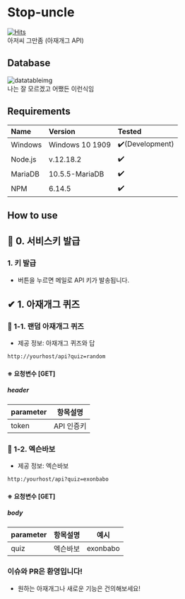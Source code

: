 # Stop-uncle
[![Hits](https://hits.seeyoufarm.com/api/count/incr/badge.svg?url=https%3A%2F%2Fgithub.com%2FTeam-WAVE-x%2FStop-uncle&count_bg=%23344C74&title_bg=%23555555&icon=&icon_color=%23E7E7E7&title=%EB%B0%A9%EB%AC%B8&edge_flat=false)](https://hits.seeyoufarm.com) <br>
아저씨 그만좀 (아재개그 API) <br>

## Database
![datatableimg](https://cdn.discordapp.com/attachments/620101634453667841/765196909794689024/1.PNG) <br>
나는 잘 모르겠고 어쨌든 이런식임

## Requirements
|Name|Version|Tested|
|:---|:---|:---|
|Windows|Windows 10 1909|✔️(Development)|
|Node.js|v.12.18.2|✔️|
|MariaDB|10.5.5-MariaDB|✔️|
|NPM|6.14.5|✔️|

## How to use
## 🔐 0. 서비스키 발급
### 1. 키 발급
- 버튼을 누르면 메일로 API 키가 발송됩니다.

## ✔ 1. 아재개그 퀴즈
 ### 📙 1-1. 랜덤 아재개그 퀴즈
  - 제공 정보: 아재개그 퀴즈와 답
 
```html
http://yourhost/api?quiz=random
```
#### ※ 요청변수 [GET]
##### header
|parameter|항목설명|
|---|---|
|token|API 인증키|

 ### 📙 1-2. 엑슨바보
  - 제공 정보: 엑슨바보
 
```html
http:/yourhost/api?quiz=exonbabo
```
#### ※ 요청변수 [GET]
##### body
|parameter|항목설명|예시|
|---|---|---|
|quiz|엑슨바보|exonbabo|

### 이슈와 PR은 환영입니다!
- 원하는 아재개그나 새로운 기능은 건의해보세요!
